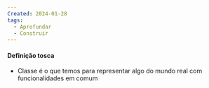 ```yaml
---
Created: 2024-01-28
tags:
  - Aprofundar
  - Construir
---
```

#### Definição tosca
- Classe é o que temos para representar algo do mundo real com funcionalidades em comum
